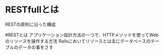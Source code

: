 # RESTfullとは
RESTの原則に沿った構成

#RESTとは
アプリケーション設計方法の一つで、HTTPメソッドを使ってWebのリソースを操作する方法
Railsにおいてリソースとは主にデータベースのテーブルのデータの事をさす
